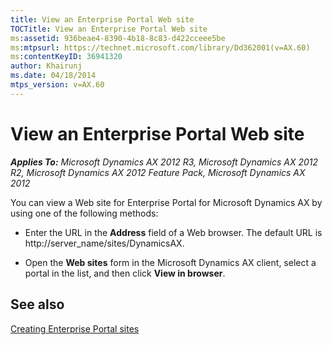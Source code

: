 ```yaml
---
title: View an Enterprise Portal Web site
TOCTitle: View an Enterprise Portal Web site
ms:assetid: 936beae4-8390-4b18-8c83-d422cceee5be
ms:mtpsurl: https://technet.microsoft.com/library/Dd362001(v=AX.60)
ms:contentKeyID: 36941320
author: Khairunj
ms.date: 04/18/2014
mtps_version: v=AX.60
---
```


# View an Enterprise Portal Web site 


_**Applies To:** Microsoft Dynamics AX 2012 R3, Microsoft Dynamics AX 2012 R2, Microsoft Dynamics AX 2012 Feature Pack, Microsoft Dynamics AX 2012_

You can view a Web site for Enterprise Portal for Microsoft Dynamics AX by using one of the following methods:

  - Enter the URL in the **Address** field of a Web browser. The default URL is http://server\_name/sites/DynamicsAX.

  - Open the **Web sites** form in the Microsoft Dynamics AX client, select a portal in the list, and then click **View in browser**.

## See also

[Creating Enterprise Portal sites](creating-enterprise-portal-sites.md)

  


